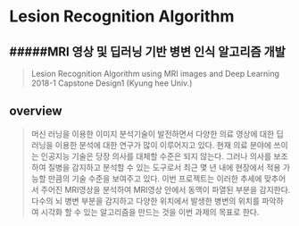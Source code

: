 
# Lesion Recognition Algorithm
#####MRI 영상 및 딥러닝 기반 병변 인식 알고리즘 개발
------
>Lesion Recognition Algorithm using MRI images and Deep Learning
2018-1 Capstone Design1 (Kyung hee Univ.)

## overview
 > 머신 러닝을 이용한 이미지 분석기술이 발전하면서 다양한 의료 영상에 대한 딥러닝을 이용한 분석에 대한 연구가 많이 이루어지고 있다.
 현재 의료 분야에 쓰이는 인공지능 기술은 당장 의사를 대체할 수준은 되지 않는다.
 그러나 의사를 보조하여 질병을 감지하고 분석할 수 있는 도구로서 최근 몇 년 내에 현장에서 적용 가능할 만큼의 기술 수준을 보여주고 있다.
 이번 프로젝트는 이러한 추세에 맞추어서 주어진 MRI영상을 분석하여 MRI영상 안에서 동맥이 파열된 부분을 감지한다.
 다수의 뇌 병변 부분을 감지하고 다양한 위치에서 발생한 병변의 위치를 파악하여 시각화 할 수 있는 알고리즘을 만드는 것을 이번 과제의 목표로 한다.